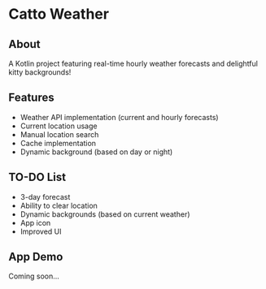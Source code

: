 # Catto Weather

## About

A Kotlin project featuring real-time hourly weather forecasts and delightful kitty backgrounds!

## Features
* Weather API implementation (current and hourly forecasts)
* Current location usage
* Manual location search
* Cache implementation
* Dynamic background (based on day or night)

## TO-DO List
* 3-day forecast
* Ability to clear location
* Dynamic backgrounds (based on current weather)
* App icon
* Improved UI

## App Demo
Coming soon...
